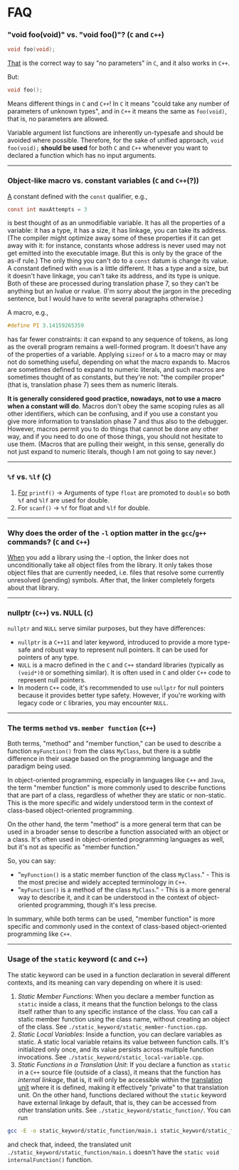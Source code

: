 # FAQ

### **"void foo(void)" vs. "void foo()"? (`C` and `C++`)**

```c
void foo(void);
```
[That][1] is the correct way to say "no parameters" in `C`, and it also works in `C++`.

But:

```c
void foo();
```
Means different things in `C` and `C++`! In `C` it means "could take any number of parameters of unknown types", and in `C++` it means the same as `foo(void)`, that is, no parameters are allowed.

Variable argument list functions are inherently un-typesafe and should be avoided where possible. Therefore, for the sake of unified approach, `void foo(void);` **should be used** for both `C` and `C++` whenever you want to declared a function which has no input arguments.

---

### **Object-like macro vs. constant variables (`C` and `C++`(?))**

[A][2] constant defined with the `const` qualifier, e.g.,
```c
const int maxAttempts = 3
```
is best thought of as an unmodifiable variable. It has all the properties of a variable: it has a type, it has a size, it has linkage, you can take its address. (The compiler might optimize away some of these properties if it can get away with it: for instance, constants whose address is never used may not get emitted into the executable image. But this is only by the grace of the as-if rule.) The only thing you can't do to a `const` datum is change its value. A constant defined with `enum` is a little different. It has a type and a size, but it doesn't have linkage, you can't take its address, and its type is unique. Both of these are processed during translation phase 7, so they can't be anything but an lvalue or rvalue. (I'm sorry about the jargon in the preceding sentence, but I would have to write several paragraphs otherwise.)

A macro, e.g.,
```c
#define PI 3.14159265359
```
has far fewer constraints: it can expand to any sequence of tokens, as long as the overall program remains a well-formed program. It doesn't have any of the properties of a variable. Applying `sizeof` or `&` to a macro may or may not do something useful, depending on what the macro expands to. Macros are sometimes defined to expand to numeric literals, and such macros are sometimes thought of as constants, but they're not: "the compiler proper" (that is, translation phase 7) sees them as numeric literals.

**It is generally considered good practice, nowadays, not to use a macro when a constant will do**. Macros don't obey the same scoping rules as all other identifiers, which can be confusing, and if you use a constant you give more information to translation phase 7 and thus also to the debugger. However, macros permit you to do things that cannot be done any other way, and if you need to do one of those things, you should not hesitate to use them. (Macros that are pulling their weight, in this sense, generally do not just expand to numeric literals, though I am not going to say never.)

---

### **`%f` vs. `%lf` (`C`)**
1. [For][3] `printf()` -> Arguments of type `float` are promoted to `double` so both `%f` and `%lf` are used for double.
1. For `scanf()` -> `%f` for float and `%lf` for double.

---

### **Why does the order of the `-l` option matter in the `gcc`/`g++` commands? (`C` and `C++`)**
[When][4] you add a library using the -l option, the linker does not unconditionally take all object files from the library. It only takes those object files that are currently needed, i.e. files that resolve some currently unresolved (pending) symbols. After that, the linker completely forgets about that library.

---

### **nullptr (`C++`) vs. NULL (`C`)**

`nullptr` and `NULL` serve similar purposes, but they have differences:

- `nullptr` is a `C++11` and later keyword, introduced to provide a more type-safe and robust way to represent null pointers. It can be used for pointers of any type.
- `NULL` is a macro defined in the `C` and `C++` standard libraries (typically as `(void*)0` or something similar). It is often used in `C` and older `C++` code to represent null pointers.
- In modern `C++` code, it's recommended to use `nullptr` for null pointers because it provides better type safety. However, if you're working with legacy code or `C` libraries, you may encounter `NULL`.

---

### The terms `method` vs. `member function` (`C++`)

Both terms, "method" and "member function," can be used to describe a function `myFunction()` from the class `MyClass`, but there is a subtle difference in their usage based on the programming language and the paradigm being used.

In object-oriented programming, especially in languages like `C++` and `Java`, the term "member function" is more commonly used to describe functions that are part of a class, regardless of whether they are static or non-static. This is the more specific and widely understood term in the context of class-based object-oriented programming.

On the other hand, the term "method" is a more general term that can be used in a broader sense to describe a function associated with an object or a class. It's often used in object-oriented programming languages as well, but it's not as specific as "member function."

So, you can say:

- "`myFunction()` is a static member function of the class `MyClass`." - This is the most precise and widely accepted terminology in `C++`.
- "`myFunction()` is a method of the class `MyClass`." - This is a more general way to describe it, and it can be understood in the context of object-oriented programming, though it's less precise.

In summary, while both terms can be used, "member function" is more specific and commonly used in the context of class-based object-oriented programming like `C++`.

---

### **Usage of the `static` keyword (`C` and `C++`)**

The static keyword can be used in a function declaration in several different contexts, and its meaning can vary depending on where it is used:
1. *Static Member Functions*: When you declare a member function as `static` inside a class, it means that the function belongs to the class itself rather than to any specific instance of the class. You can call a static member function using the class name, without creating an object of the class. See `./static_keyword/static_member-function.cpp`.
1. *Static Local Variables*: Inside a function, you can declare variables as static. A static local variable retains its value between function calls. It's initialized only once, and its value persists across multiple function invocations. See `./static_keyword/static_local-variable.cpp`.
1. *Static Functions in a Translation Unit*: If you declare a function as `static` in a `C++` source file (outside of a class), it means that the function has *internal linkage*, that is, it will only be accessible within the [translation unit][5] where it is defined, making it effectively "private" to that translation unit. On the other hand, functions declared without the `static` keyword have external linkage by default, that is, they can be accessed from other translation units. See `./static_keyword/static_function/`. You can run
```sh
gcc -E -o static_keyword/static_function/main.i static_keyword/static_function/main.c
```
and check that, indeed, the translated unit `./static_keyword/static_function/main.i` doesn't have the `static void internalFunction()` function.

[1]: https://stackoverflow.com/questions/693788/is-it-better-to-use-c-void-arguments-void-foovoid-or-not-void-foo
[2]: https://stackoverflow.com/questions/6393776/what-is-the-difference-between-a-macro-and-a-const-in-c
[3]: https://stackoverflow.com/questions/25860850/what-is-the-difference-between-f-and-lf-in-c
[4]: https://stackoverflow.com/questions/11893996/why-does-the-order-of-l-option-in-gcc-matter/11894098#11894098
[5]: https://github.com/tapyu/c-and-cpp-lessons/tree/1-build-process#preprocessing
